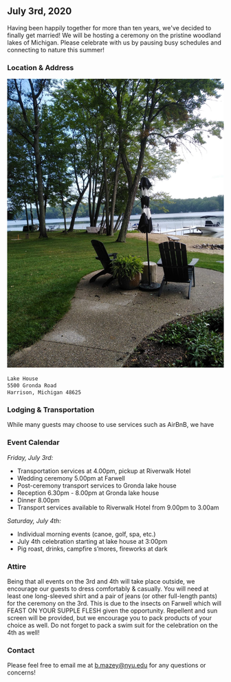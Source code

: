 <link rel="shortcut icon" type="image/png" href="/celebrate/images/favicon-32x32.png">
<link rel="shortcut icon" sizes="32x32" href="/celebrate/images/favicon-32x32.png">

## July 3rd, 2020

Having been happily together for more than ten years, we've decided to finally get married! We will be hosting a ceremony on the pristine woodland lakes of Michigan. Please celebrate with us by pausing busy schedules and connecting to nature this summer!

### Location & Address

![](/images/lake.jpg)
```
Lake House
5500 Gronda Road
Harrison, Michigan 48625
```

### Lodging & Transportation

While many guests may choose to use services such as AirBnB, we have

### Event Calendar

_Friday, July 3rd:_
* Transportation services at 4.00pm, pickup at Riverwalk Hotel
* Wedding ceremony 5.00pm at Farwell
* Post-ceremony transport services to Gronda lake house
* Reception 6.30pm - 8.00pm at Gronda lake house
* Dinner 8.00pm
* Transport services available to Riverwalk Hotel from 9.00pm to 3.00am

_Saturday, July 4th:_
* Individual morning events (canoe, golf, spa, etc.)
* July 4th celebration starting at lake house at 3:00pm
* Pig roast, drinks, campfire s’mores, fireworks at dark

### Attire

Being that all events on the 3rd and 4th will take place outside, we encourage our guests to dress comfortably & casually.
You will need at least one long-sleeved shirt and a pair of jeans (or other full-length pants) for the ceremony on the 3rd.
This is due to the insects on Farwell which will FEAST ON YOUR SUPPLE FLESH given the opportunity.
Repellent and sun screen will be provided, but we encourage you to pack products of your choice as well.
Do not forget to pack a swim suit for the celebration on the 4th as well!

### Contact

Please feel free to email me at b.mazey@nyu.edu for any questions or concerns!